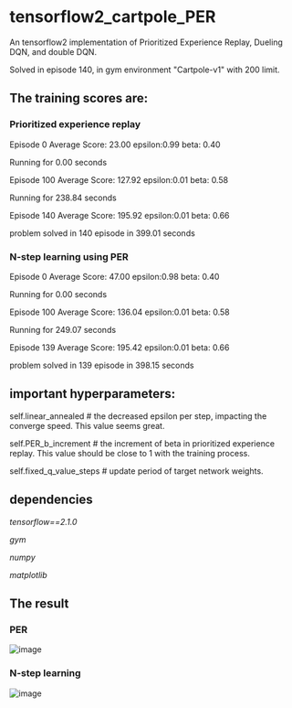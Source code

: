 # tensorflow2_cartpole_PER
An tensorflow2 implementation of Prioritized Experience Replay, Dueling DQN, and double DQN.

Solved in episode 140, in gym environment "Cartpole-v1" with 200 limit.

## The training scores are:
### Prioritized experience replay
Episode 0       Average Score: 23.00    epsilon:0.99    beta: 0.40 

Running for 0.00 seconds

Episode 100     Average Score: 127.92   epsilon:0.01    beta: 0.58 

Running for 238.84 seconds

Episode 140     Average Score: 195.92   epsilon:0.01    beta: 0.66

problem solved in 140 episode in 399.01 seconds
### N-step learning using PER

Episode 0       Average Score: 47.00    epsilon:0.98    beta: 0.40

Running for 0.00 seconds

Episode 100     Average Score: 136.04   epsilon:0.01    beta: 0.58

Running for 249.07 seconds

Episode 139     Average Score: 195.42   epsilon:0.01    beta: 0.66

problem solved in 139 episode in 398.15 seconds
## important hyperparameters:

self.linear_annealed # the decreased epsilon per step, impacting the converge speed. This value seems great.

self.PER_b_increment # the increment of beta in prioritized experience replay. This value should be close to 1 with the training process.

self.fixed_q_value_steps # update period of target network weights. 

## dependencies

*tensorflow==2.1.0*

*gym*

*numpy*

*matplotlib*

## The result
### PER
![image](https://github.com/sorryformyself/tensorflow2_cartpole_PER/blob/master/result.png)
### N-step learning
![image](https://github.com/sorryformyself/tensorflow2_cartpole_PER/blob/master/n_step_result.png)

